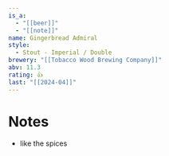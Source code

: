 ```yaml
---
is_a:
  - "[[beer]]"
  - "[[note]]"
name: Gingerbread Admiral
style:
  - Stout - Imperial / Double
brewery: "[[Tobacco Wood Brewing Company]]"
abv: 11.3
rating: 👍
last: "[[2024-04]]"
---
```

# Notes
- like the spices
